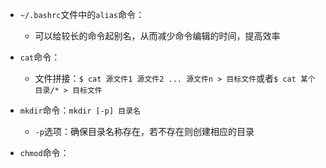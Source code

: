 * `~/.bashrc`文件中的`alias`命令：
  * 可以给较长的命令起别名，从而减少命令编辑的时间，提高效率


* `cat`命令：
  * 文件拼接：`$ cat 源文件1 源文件2 ... 源文件n > 目标文件`或者`$ cat 某个目录/* > 目标文件`




* `mkdir`命令：`mkdir [-p] 目录名`
  * `-p`选项：确保目录名称存在，若不存在则创建相应的目录




* `chmod`命令：
